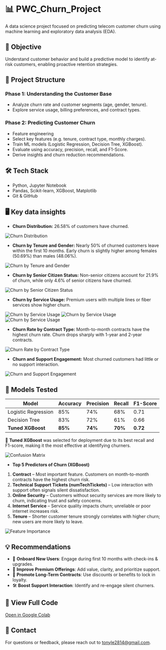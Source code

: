 # 📊 PWC_Churn_Project

A data science project focused on predicting telecom customer churn using machine learning and exploratory data analysis (EDA).

## 🎯 Objective

Understand customer behavior and build a predictive model to identify at-risk customers, enabling proactive retention strategies.

## 🧱 Project Structure

### Phase 1: Understanding the Customer Base
- Analyze churn rate and customer segments (age, gender, tenure).
- Explore service usage, billing preferences, and contract types.

### Phase 2: Predicting Customer Churn
- Feature engineering
- Select key features (e.g. tenure, contract type, monthly charges).
- Train ML models (Logistic Regression, Decision Tree, XGBoost).
- Evaluate using accuracy, precision, recall, and F1-Score.
- Derive insights and churn reduction recommendations.

## 🛠️ Tech Stack
- Python, Jupyter Notebook
- Pandas, Scikit-learn, XGBoost, Matplotlib
- Git & GitHub

## 🖥️ Key data insights

-  **Churn Distribution:** 26.58% of customers have churned.

![Churn Distribution](images/image.png)

- **Churn by Tenure and Gender:** Nearly 50% of churned customers leave within the first 10 months. Early churn is slightly higher among females (50.69%) than males (48.06%).

![Churn by Tenure and Gender](images/image-4.png)

- **Churn by Senior Citizen Status:** Non-senior citizens account for 21.9% of churn, while only 4.6% of senior citizens have churned.

![Churn by Senior Citizen Status](images/image-5.png)

- **Churn by Service Usage:** Premium users with multiple lines or fiber services show higher churn.

![Churn by Service Usage](images/image-6.png)
![Churn by Service Usage](images/image-7.png)
![Churn by Service Usage](images/image-8.png)


-  **Churn Rate by Contract Type:** Month-to-month contracts have the highest churn rate. Churn drops sharply with 1-year and 2-year contracts.

![Churn Rate by Contract Type](images/image-9.png)

- **Churn and Support Engagement:** Most churned customers had little or no support interaction.

![Churn and Support Engagement](images/image-10.png)

## 🤖 Models Tested
| Model                | Accuracy | Precision | Recall | F1-Score |
|---------------------|----------|-----------|--------|----------|
| Logistic Regression | 85%      | 74%       | 68%    | 0.71     |
| Decision Tree       | 83%      | 72%       | 61%    | 0.66     |
| **Tuned XGBoost**   | **85%**  | **74%**   | **70%**| **0.72** |

📌 **Tuned XGBoost** was selected for deployment due to its best recall and F1-score, making it the most effective at identifying churners.

![Confusion Matrix](images/image-11.png)

- **Top 5 Predictors of Churn (XGBoost)**
1. **Contract** – Most important feature. Customers on month-to-month contracts have the highest churn risk.
2. **Technical Support Tickets (numTechTickets)** – Low interaction with support often signals silent dissatisfaction.
3. **Online Security** – Customers without security services are more likely to churn, indicating trust and safety concerns.
4. **Internet Service** – Service quality impacts churn; unreliable or poor internet increases risk.
5. **Tenure** – Shorter customer tenure strongly correlates with higher churn; new users are more likely to leave.

![Feature Importance](images/image-12.png)

## 💡 Recommendations
- 📆 **Onboard New Users**: Engage during first 10 months with check-ins & upgrades.
- 💎 **Improve Premium Offerings**: Add value, clarity, and prioritize support.
- 📜 **Promote Long-Term Contracts**: Use discounts or benefits to lock in loyalty.
- 🛠️ **Boost Support Interaction**: Identify and re-engage silent churners.

## 🔗 View Full Code
[Open in Google Colab](https://colab.research.google.com/drive/1DSRLM_FVk6aqTr2_Wf4Zt51wi0j8jTI1#scrollTo=3j3UtGwY0O5b)

## 👋 Contact
For questions or feedback, please reach out to tonyle2814@gmail.com.